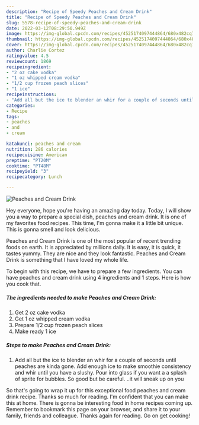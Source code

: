 ```yaml
---
description: "Recipe of Speedy Peaches and Cream Drink"
title: "Recipe of Speedy Peaches and Cream Drink"
slug: 5578-recipe-of-speedy-peaches-and-cream-drink
date: 2022-03-12T08:29:50.949Z
image: https://img-global.cpcdn.com/recipes/4525174097444864/680x482cq70/peaches-and-cream-drink-recipe-main-photo.jpg
thumbnail: https://img-global.cpcdn.com/recipes/4525174097444864/680x482cq70/peaches-and-cream-drink-recipe-main-photo.jpg
cover: https://img-global.cpcdn.com/recipes/4525174097444864/680x482cq70/peaches-and-cream-drink-recipe-main-photo.jpg
author: Charlie Cortez
ratingvalue: 4.5
reviewcount: 1869
recipeingredient:
- "2 oz cake vodka"
- "1 oz whipped cream vodka"
- "1/2 cup frozen peach slices"
- "1 ice"
recipeinstructions:
- "Add all but the ice to blender an whir for a couple of seconds until peaches are kinda gone. Add enough ice to make smoothie consistency and whir until you have a slushy.  Pour into glass if you want a a splash of sprite for bubbles.  So good but be careful. ..it will sneak up on you"
categories:
- Recipe
tags:
- peaches
- and
- cream

katakunci: peaches and cream 
nutrition: 286 calories
recipecuisine: American
preptime: "PT20M"
cooktime: "PT48M"
recipeyield: "3"
recipecategory: Lunch

---
```



![Peaches and Cream Drink](https://img-global.cpcdn.com/recipes/4525174097444864/680x482cq70/peaches-and-cream-drink-recipe-main-photo.jpg)

Hey everyone, hope you're having an amazing day today. Today, I will show you a way to prepare a special dish, peaches and cream drink. It is one of my favorites food recipes. This time, I'm gonna make it a little bit unique. This is gonna smell and look delicious.

Peaches and Cream Drink is one of the most popular of recent trending foods on earth. It is appreciated by millions daily. It is easy, it is quick, it tastes yummy. They are nice and they look fantastic. Peaches and Cream Drink is something that I have loved my whole life.




To begin with this recipe, we have to prepare a few ingredients. You can have peaches and cream drink using 4 ingredients and 1 steps. Here is how you cook that.

<!--inarticleads1-->

##### The ingredients needed to make Peaches and Cream Drink:

1. Get 2 oz cake vodka
1. Get 1 oz whipped cream vodka
1. Prepare 1/2 cup frozen peach slices
1. Make ready 1 ice




<!--inarticleads2-->

##### Steps to make Peaches and Cream Drink:

1. Add all but the ice to blender an whir for a couple of seconds until peaches are kinda gone. Add enough ice to make smoothie consistency and whir until you have a slushy.  Pour into glass if you want a a splash of sprite for bubbles.  So good but be careful. ..it will sneak up on you




So that's going to wrap it up for this exceptional food peaches and cream drink recipe. Thanks so much for reading. I'm confident that you can make this at home. There is gonna be interesting food in home recipes coming up. Remember to bookmark this page on your browser, and share it to your family, friends and colleague. Thanks again for reading. Go on get cooking!
